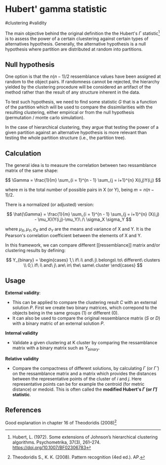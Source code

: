 # Hubert' gamma statistic

#clustering #validity

The main objective behind the original definition the the Hubert's $\Gamma$ statistic[^ref1] is to assess the power of a certain 
cluestering against certain types of alternatives hypothesis. Generally, the alternative hypothesis is a null hypothesis 
where partition are distributed at random into partitions.

##  Null hypothesis

One option is that the $n(n-1)/2$ ressemblance values have been assigned at random to the object pairs. If randomness cannot be rejected, 
the hierarchy yielded by the clustering procedure will be considered an artifact of the method rather than the result of any structure inherent in the data.

To test such hypothesis, we need to find some statistic $G$ that is a function of the partition which will be used to compare the dissimilarities with 
the resulting clustering, either empirical or from the null hypothesis (permutation / monte carlo simulation).

In the case of hierarchical clustering, they argue that testing the power of a given partition against an alternative hypothesis is more relevant 
than testing the whole partition structure (i.e., the partition tree).

## Calculation

The general idea is to measure the correlation between two ressamblance matrix of the same shape:

$$ \Gamma = \frac{1}{m} \sum_{i = 1}^{n - 1} \sum_{j = i+1}^{n} X(i,j)Y(i,j) $$

where $m$ is the total number of possible pairs in X (or Y), being $m = n(n-1)/2$.

There is a normalized (or adjusted) version:

$$ \hat{\Gamma} = \frac{1}{m} \sum_{i = 1}^{n - 1} \sum_{j = i+1}^{n} (X(i,j) - \mu_X)(Y(i,j)-\mu_Y)\ /\ \sigma_X \sigma_Y $$

where $\mu_X, \mu_Y, \sigma_X$ and $\sigma_Y$ are the means and variance of X and Y. It is the Pearson's correlation coefficient between the elements of X and Y.

In this framework, we can compare different [[ressemblance]] matrix and/or clustering results by defining:

$$ Y_{binary} = \begin{cases} 
                        1,\ if\ i\ and\ j\ belongs\ to\ different\ clusters \\
                        0,\ if\ i\ and\ j\ are\ in\ the\ same\ cluster
                \end{cases} $$


## Usage

**External validity**:
- This can be applied to compare the clustering result $C$ with an external solution $P$. First we create two binary matrices, which correpond to the objects being in the same groups (1) or different (0).
- It can also be used to compare the original ressemblance matrix ($S$ or $D$) with a binary matric of an external solution $P$.

**Internal validity**
- Validate a given clustering at K cluster by comparing the ressamblance matrix with a binary matrix such as $Y_{binary}$.

**Relative validity**
- Compare the compactness of different solutions, by calculating $\Gamma$ (or $\hat{\Gamma}$ ) on the ressamblance matrix and a matrix which provides the distances between the representative points of the cluster of $i$ and $j$. Here representative points can be for example the centroid (for metric distance) or medoid. This is often called the **modified Hubert's $\Gamma$ (or $\hat{\Gamma}$) statistic**.

## References

Good explanation in chapter 16 of Theodoridis (2008)[^ref2]

[^ref1]: Hubert, L. (1972). Some extensions of Johnson’s hierarchical clustering algorithms. Psychometrika, 37(3), 261–274. <https://doi.org/10.1007/BF02306783>
[^ref2]: Theodoridis S., K. K. (2008). Pattern recognition (4ed ed.). AP. 

